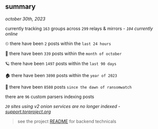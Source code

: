 
## summary
_october 30th, 2023_

currently tracking `163` groups across `299` relays & mirrors - _`104` currently online_

⏲ there have been `2` posts within the `last 24 hours`

🦈 there have been `339` posts within the `month of october`

🪐 there have been `1497` posts within the `last 90 days`

🏚 there have been `3890` posts within the `year of 2023`

🦕 there have been `8580` posts `since the dawn of ransomwatch`

there are `96` custom parsers indexing posts

_`20` sites using v2 onion services are no longer indexed - [support.torproject.org](https://support.torproject.org/onionservices/v2-deprecation/)_

> see the project [README](https://github.com/joshhighet/ransomwatch#ransomwatch--) for backend technicals

